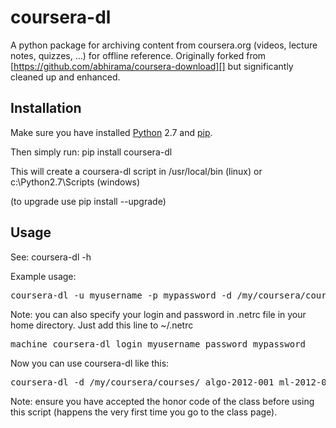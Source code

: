 coursera-dl
===========

A python package for archiving content from coursera.org (videos,
lecture notes, quizzes, …) for offline reference. Originally forked from
[https://github.com/abhirama/coursera-download][] but significantly
cleaned up and enhanced.

Installation
------------

Make sure you have installed [Python][] 2.7 and [pip][].

Then simply run: pip install coursera-dl

This will create a coursera-dl script in /usr/local/bin (linux) or
c:\\Python2.7\\Scripts (windows)

(to upgrade use pip install --upgrade)

Usage
-----

See: coursera-dl -h

Example usage:

<pre>
coursera-dl -u myusername -p mypassword -d /my/coursera/courses/ algo-2012-001 ml-2012-002
</pre>

Note: you can also specify your login and password in .netrc file in your home directory.
Just add this line to ~/.netrc
<pre>
machine coursera-dl login myusername password mypassword
</pre>

Now you can use coursera-dl like this:

<pre>
coursera-dl -d /my/coursera/courses/ algo-2012-001 ml-2012-002
</pre>

Note: ensure you have accepted the honor code of the class before using
this script (happens the very first time you go to the class page).

  [https://github.com/abhirama/coursera-download]: https://github.com/abhirama/coursera-download
  [Python]: http://www.python.org/download/
  [pip]: http://www.pip-installer.org/en/latest/installing.html
